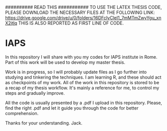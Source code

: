 ########## READ THIS ###########
TO USE THE LATEX THESIS CODE, PLEASE DOWNLOAD THE NECESSARY FILES AT THE FOLLOWING LINK:
https://drive.google.com/drive/u/0/folders/16DFcIyCleI1_7mMTmZwyYgu_xnX2jtlq
THIS IS ALSO REPORTED AS FIRST LINE OF CODE.

# IAPS
In this repository I will share with you my codes for IAPS institute in Rome. Part of this work will be used to develop my master thesis.

Work is in progress, so I will probably update files as I go further into studying and tinkering the techniques. I am learning R, and these should act as checkpoints of my work.
All of the work in this repository is stored to be a recap of my thesis workflow. It's mainly a reference for me, to control my steps and gradually improve.

All the code is usually presented by a .pdf I upload in this repository. Please, find the right .pdf and let it guide you through the code for better comprehension.

Thanks for your understanding.
Jack.
